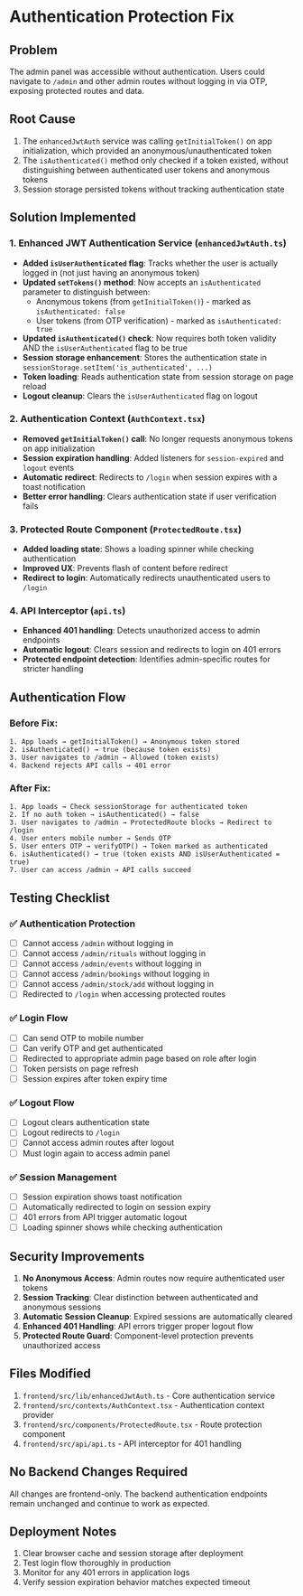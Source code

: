# Authentication Protection Fix

## Problem
The admin panel was accessible without authentication. Users could navigate to `/admin` and other admin routes without logging in via OTP, exposing protected routes and data.

## Root Cause
1. The `enhancedJwtAuth` service was calling `getInitialToken()` on app initialization, which provided an anonymous/unauthenticated token
2. The `isAuthenticated()` method only checked if a token existed, without distinguishing between authenticated user tokens and anonymous tokens
3. Session storage persisted tokens without tracking authentication state

## Solution Implemented

### 1. Enhanced JWT Authentication Service (`enhancedJwtAuth.ts`)
- **Added `isUserAuthenticated` flag**: Tracks whether the user is actually logged in (not just having an anonymous token)
- **Updated `setTokens()` method**: Now accepts an `isAuthenticated` parameter to distinguish between:
  - Anonymous tokens (from `getInitialToken()`) - marked as `isAuthenticated: false`
  - User tokens (from OTP verification) - marked as `isAuthenticated: true`
- **Updated `isAuthenticated()` check**: Now requires both token validity AND the `isUserAuthenticated` flag to be true
- **Session storage enhancement**: Stores the authentication state in `sessionStorage.setItem('is_authenticated', ...)`
- **Token loading**: Reads authentication state from session storage on page reload
- **Logout cleanup**: Clears the `isUserAuthenticated` flag on logout

### 2. Authentication Context (`AuthContext.tsx`)
- **Removed `getInitialToken()` call**: No longer requests anonymous tokens on app initialization
- **Session expiration handling**: Added listeners for `session-expired` and `logout` events
- **Automatic redirect**: Redirects to `/login` when session expires with a toast notification
- **Better error handling**: Clears authentication state if user verification fails

### 3. Protected Route Component (`ProtectedRoute.tsx`)
- **Added loading state**: Shows a loading spinner while checking authentication
- **Improved UX**: Prevents flash of content before redirect
- **Redirect to login**: Automatically redirects unauthenticated users to `/login`

### 4. API Interceptor (`api.ts`)
- **Enhanced 401 handling**: Detects unauthorized access to admin endpoints
- **Automatic logout**: Clears session and redirects to login on 401 errors
- **Protected endpoint detection**: Identifies admin-specific routes for stricter handling

## Authentication Flow

### Before Fix:
```
1. App loads → getInitialToken() → Anonymous token stored
2. isAuthenticated() → true (because token exists)
3. User navigates to /admin → Allowed (token exists)
4. Backend rejects API calls → 401 error
```

### After Fix:
```
1. App loads → Check sessionStorage for authenticated token
2. If no auth token → isAuthenticated() → false
3. User navigates to /admin → ProtectedRoute blocks → Redirect to /login
4. User enters mobile number → Sends OTP
5. User enters OTP → verifyOTP() → Token marked as authenticated
6. isAuthenticated() → true (token exists AND isUserAuthenticated = true)
7. User can access /admin → API calls succeed
```

## Testing Checklist

### ✅ Authentication Protection
- [ ] Cannot access `/admin` without logging in
- [ ] Cannot access `/admin/rituals` without logging in
- [ ] Cannot access `/admin/events` without logging in
- [ ] Cannot access `/admin/bookings` without logging in
- [ ] Cannot access `/admin/stock/add` without logging in
- [ ] Redirected to `/login` when accessing protected routes

### ✅ Login Flow
- [ ] Can send OTP to mobile number
- [ ] Can verify OTP and get authenticated
- [ ] Redirected to appropriate admin page based on role after login
- [ ] Token persists on page refresh
- [ ] Session expires after token expiry time

### ✅ Logout Flow
- [ ] Logout clears authentication state
- [ ] Logout redirects to `/login`
- [ ] Cannot access admin routes after logout
- [ ] Must login again to access admin panel

### ✅ Session Management
- [ ] Session expiration shows toast notification
- [ ] Automatically redirected to login on session expiry
- [ ] 401 errors from API trigger automatic logout
- [ ] Loading spinner shows while checking authentication

## Security Improvements

1. **No Anonymous Access**: Admin routes now require authenticated user tokens
2. **Session Tracking**: Clear distinction between authenticated and anonymous sessions
3. **Automatic Session Cleanup**: Expired sessions are automatically cleared
4. **Enhanced 401 Handling**: API errors trigger proper logout flow
5. **Protected Route Guard**: Component-level protection prevents unauthorized access

## Files Modified

1. `frontend/src/lib/enhancedJwtAuth.ts` - Core authentication service
2. `frontend/src/contexts/AuthContext.tsx` - Authentication context provider
3. `frontend/src/components/ProtectedRoute.tsx` - Route protection component
4. `frontend/src/api/api.ts` - API interceptor for 401 handling

## No Backend Changes Required

All changes are frontend-only. The backend authentication endpoints remain unchanged and continue to work as expected.

## Deployment Notes

1. Clear browser cache and session storage after deployment
2. Test login flow thoroughly in production
3. Monitor for any 401 errors in application logs
4. Verify session expiration behavior matches expected timeout
